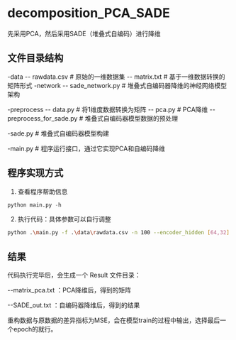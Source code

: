 # decomposition_PCA_SADE
先采用PCA，然后采用SADE（堆叠式自编码）进行降维


## 文件目录结构

-data
    -- rawdata.csv   # 原始的一维数据集
    -- matrix.txt    # 基于一维数据转换的矩阵形式
-network
    -- sade_network.py  # 堆叠式自编码器降维的神经网络模型架构

-preprocess
    -- data.py  # 将1维度数据转换为矩阵
    -- pca.py   # PCA降维
    -- preprocess_for_sade.py  # 堆叠式自编码器模型数据的预处理

-sade.py  # 堆叠式自编码器模型构建

-main.py  # 程序运行接口，通过它实现PCA和自编码降维


## 程序实现方式

1. 查看程序帮助信息

```py
python main.py -h
```

2. 执行代码：具体参数可以自行调整

```sh
python .\main.py -f .\data\rawdata.csv -n 100 --encoder_hidden [64,32] --decoder_hidden [32,64] -e 10 -b 32 --lr 0.01
```

## 结果

代码执行完毕后，会生成一个 Result 文件目录：

--matrix_pca.txt ：PCA降维后，得到的矩阵

--SADE_out.txt ：自编码器降维后，得到的结果

重构数据与原数据的差异指标为MSE，会在模型train的过程中输出，选择最后一个epoch的就行。
